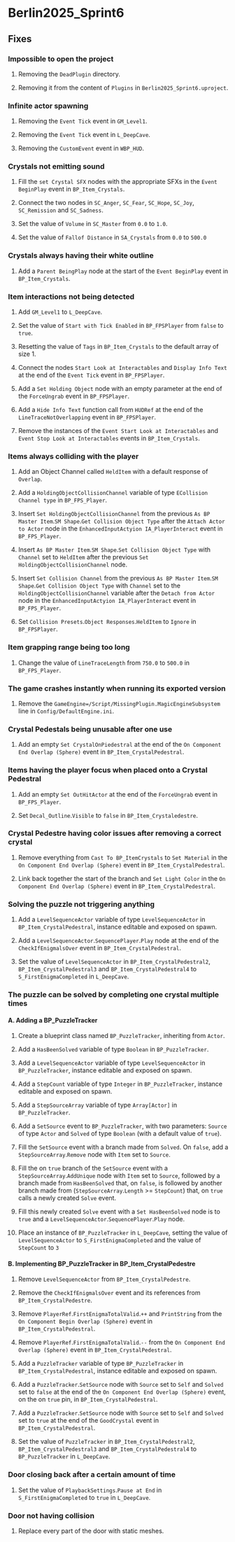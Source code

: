 # Berlin2025_Sprint6

## Fixes

### Impossible to open the project

1. Removing the `DeadPlugin` directory.

2. Removing it from the content of `Plugins` in `Berlin2025_Sprint6.uproject`.

### Infinite actor spawning

1. Removing the `Event Tick` event in `GM_Level1`.

2. Removing the `Event Tick` event in `L_DeepCave`.

3. Removing the `CustomEvent` event in `WBP_HUD`.

### Crystals not emitting sound

1. Fill the `set Crystal SFX` nodes with the appropriate SFXs in the `Event BeginPlay` event in `BP_Item_Crystals`.

2. Connect the two nodes in `SC_Anger`, `SC_Fear`, `SC_Hope`, `SC_Joy`, `SC_Remission` and `SC_Sadness`.

3. Set the value of `Volume` in `SC_Master` from `0.0` to `1.0`.

4. Set the value of `Fallof Distance` in `SA_Crystals` from `0.0` to `500.0`

### Crystals always having their white outline

1. Add a `Parent BeingPlay` node at the start of the `Event BeginPlay` event in `BP_Item_Crystals`.

### Item interactions not being detected

1. Add `GM_Level1` to `L_DeepCave`.

2. Set the value of `Start with Tick Enabled` in `BP_FPSPlayer` from `false` to `true`.

3. Resetting the value of `Tags` in `BP_Item_Crystals` to the default array of size 1.

4. Connect the nodes `Start Look at Interactables` and `Display Info Text` at the end of the `Event Tick` event in `BP_FPSPlayer`.

5. Add a `Set Holding Object` node with an empty parameter at the end of the `ForceUngrab` event in `BP_FPSPlayer`.

6. Add a `Hide Info Text` function call from `HUDRef` at the end of the `LineTraceNotOverlapping` event in `BP_FPSPlayer`.

7. Remove the instances of the `Event Start Look at Interactables` and `Event Stop Look at Interactables` events in `BP_Item_Crystals`.

### Items always colliding with the player

1. Add an Object Channel called `HeldItem` with a default response of `Overlap`.

2. Add a `HoldingObjectCollisionChannel` variable of type `ECollision Channel type` in `BP_FPS_Player`.

3. Insert `Set HoldingObjectCollisionChannel` from the previous `As BP Master Item`.`SM Shape`.`Get Collision Object Type` after the `Attach Actor to Actor` node in the `EnhancedInputActyion IA_PlayerInteract` event in `BP_FPS_Player`.

4. Insert `As BP Master Item`.`SM Shape`.`Set Collision Object Type` with `Channel` set to `HeldItem` after the previous `Set HoldingObjectCollisionChannel` node.

5. Insert `Set Collision Channel` from the previous `As BP Master Item`.`SM Shape`.`Get Collision Object Type` with `Channel` set to the `HoldingObjectCollisionChannel` variable after the `Detach from Actor` node in the `EnhancedInputActyion IA_PlayerInteract` event in `BP_FPS_Player`.

6. Set `Collision Presets`.`Object Responses`.`HeldItem` to `Ignore` in `BP_FPSPlayer`.

### Item grapping range being too long

1. Change the value of `LineTraceLength` from `750.0` to `500.0` in `BP_FPS_Player`.

### The game crashes instantly when running its exported version

1. Remove the `GameEngine=/Script/MissingPlugin.MagicEngineSubsystem` line in `Config/DefaultEngine.ini`.

### Crystal Pedestals being unusable after one use

1. Add an empty `Set CrystalOnPiedestral` at the end of the `On Component End Overlap (Sphere)` event in `BP_Item_CrystalPedestral`.

### Items having the player focus when placed onto a Crystal Pedestral

1. Add an empty `Set OutHitActor` at the end of the `ForceUngrab` event in `BP_FPS_Player`.

2. Set `Decal_Outline`.`Visible` to `false` in `BP_Item_Crystaledestre`.

### Crystal Pedestre having color issues after removing a correct crystal

1. Remove everything from `Cast To BP_ItemCrystals` to `Set Material` in the `On Component End Overlap (Sphere)` event in `BP_Item_CrystalPedestral`.

2. Link back together the start of the branch and `Set Light Color` in the `On Component End Overlap (Sphere)` event in `BP_Item_CrystalPedestral`.

### Solving the puzzle not triggering anything

1. Add a `LevelSequenceActor` variable of type `LevelSequenceActor` in `BP_Item_CrystalPedestral`, instance editable and exposed on spawn.

2. Add a `LevelSequenceActor`.`SequencePlayer`.`Play` node at the end of the `CheckIfEnigmalsOver` event in `BP_Item_CrystalPedestral`.

3. Set the value of `LevelSequenceActor` in `BP_Item_CrystalPedestral2`, `BP_Item_CrystalPedestral3` and `BP_Item_CrystalPedestral4` to `S_FirstEnigmaCompleted` in `L_DeepCave`.

### The puzzle can be solved by completing one crystal multiple times

#### A. Adding a BP_PuzzleTracker

1. Create a blueprint class named `BP_PuzzleTracker`, inheriting from `Actor`.

2. Add a `HasBeenSolved` variable of type `Boolean` in `BP_PuzzleTracker`.

3. Add a `LevelSequenceActor` variable of type `LevelSequenceActor` in `BP_PuzzleTracker`, instance editable and exposed on spawn.

4. Add a `StepCount` variable of type `Integer` in `BP_PuzzleTracker`, instance editable and exposed on spawn.

5. Add a `StepSourceArray` variable of type `Array[Actor]` in `BP_PuzzleTracker`.

6. Add a `SetSource` event to `BP_PuzzleTracker`, with two parameters: `Source` of type `Actor` and `Solved` of type `Boolean` (with a default value of `true`).

7. Fill the `SetSource` event with a branch made from `Solved`. On `false`, add a `StepSourceArray`.`Remove` node with `Item` set to `Source`.

8. Fill the on `true` branch of the `SetSource` event with a `StepSourceArray`.`AddUnique` node with `Item` set to `Source`, followed by a branch made from `HasBeenSolved` that, on `false`, is followed by another branch made from (`StepSourceArray`.`Length` >= `StepCount`) that, on `true` calls a newly created `Solve` event.

9. Fill this newly created `Solve` event with a `Set HasBeenSolved` node is to `true` and a `LevelSequenceActor`.`SequencePlayer`.`Play` node.

10. Place an instance of `BP_PuzzleTracker` in `L_DeepCave`, setting the value of `LevelSequenceActor` to `S_FirstEnigmaCompleted` and the value of `StepCount` to `3`

#### B. Implementing BP_PuzzleTracker in BP_Item_CrystalPedestre

1. Remove `LevelSequenceActor` from `BP_Item_CrystalPedestre`.

2. Remove the `CheckIfEnigmalsOver` event and its references from `BP_Item_CrystalPedestre`.

3. Remove `PlayerRef`.`FirstEnigmaTotalValid`.`++` and `PrintString` from the `On Component Begin Overlap (Sphere)` event in `BP_Item_CrystalPedestral`.

4. Remove `PlayerRef`.`FirstEnigmaTotalValid`.`--` from the `On Component End Overlap (Sphere)` event in `BP_Item_CrystalPedestral`.

5. Add a `PuzzleTracker` variable of type `BP_PuzzleTracker` in `BP_Item_CrystalPedestral`, instance editable and exposed on spawn.

6. Add a `PuzzleTracker`.`SetSource` node with `Source` set to `Self` and `Solved` set to `false` at the end of the `On Component End Overlap (Sphere)` event, on the on `true` pin, in `BP_Item_CrystalPedestral`.

7. Add a `PuzzleTracker`.`SetSource` node with `Source` set to `Self` and `Solved` set to `true` at the end of the `GoodCrystal` event in `BP_Item_CrystalPedestral`.

8. Set the value of `PuzzleTracker` in `BP_Item_CrystalPedestral2`, `BP_Item_CrystalPedestral3` and `BP_Item_CrystalPedestral4` to `BP_PuzzleTracker` in `L_DeepCave`.

### Door closing back after a certain amount of time

1. Set the value of `PlaybackSettings`.`Pause at End` in `S_FirstEnigmaCompleted` to `true` in `L_DeepCave`.

### Door not having collision

1. Replace every part of the door with static meshes.
